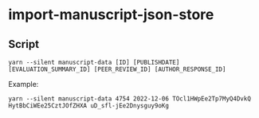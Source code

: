 # import-manuscript-json-store

## Script

```shell
yarn --silent manuscript-data [ID] [PUBLISHDATE] [EVALUATION_SUMMARY_ID] [PEER_REVIEW_ID] [AUTHOR_RESPONSE_ID]
```

Example:

```shell
yarn --silent manuscript-data 4754 2022-12-06 TOcl1HWpEe2Tp7MyQ4DvkQ HytBbCiWEe25CztJOfZHXA uD_sfl-jEe2Dnysguy9oKg
```

